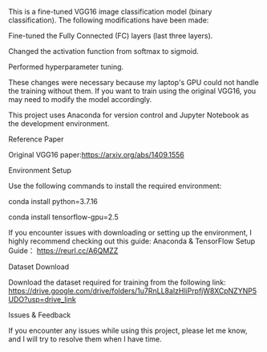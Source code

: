 This is a fine-tuned VGG16 image classification model (binary classification). The following modifications have been made:

Fine-tuned the Fully Connected (FC) layers (last three layers).

Changed the activation function from softmax to sigmoid.

Performed hyperparameter tuning.

These changes were necessary because my laptop's GPU could not handle the training without them. If you want to train using the original VGG16, you may need to modify the model accordingly.

This project uses Anaconda for version control and Jupyter Notebook as the development environment.

Reference Paper

Original VGG16 paper:https://arxiv.org/abs/1409.1556

Environment Setup

Use the following commands to install the required environment:

conda install python=3.7.16

conda install tensorflow-gpu=2.5

If you encounter issues with downloading or setting up the environment, I highly recommend checking out this guide: Anaconda & TensorFlow Setup Guide：
https://reurl.cc/A6QMZZ

Dataset Download

Download the dataset required for training from the following link:
https://drive.google.com/drive/folders/1u7RnLL8alzHliPrpfjW8XCpNZYNP5UDO?usp=drive_link

Issues & Feedback

If you encounter any issues while using this project, please let me know, and I will try to resolve them when I have time.


